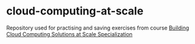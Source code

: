 # cloud-computing-at-scale

Repository used for practising and saving exercises from course [Building Cloud Computing Solutions at Scale Specialization](https://www.coursera.org/specializations/building-cloud-computing-solutions-at-scale)

